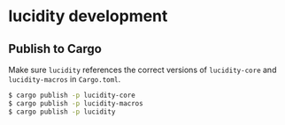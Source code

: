 # lucidity development

## Publish to Cargo

Make sure `lucidity` references the correct versions of `lucidity-core` and `lucidity-macros` in `Cargo.toml`.

```bash
$ cargo publish -p lucidity-core
$ cargo publish -p lucidity-macros
$ cargo publish -p lucidity
```